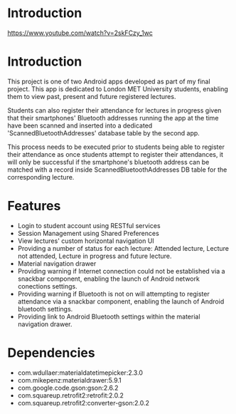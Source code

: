 # Introduction
https://www.youtube.com/watch?v=2skFCzy_1wc
# Introduction
This project is one of two Android apps developed as part of my final project. This app is dedicated to London MET University students, enabling them to view past, present and future registered lectures. 

Students can also register their attendance for lectures in progress given that their smartphones' Bluetooth addresses running the app at the time have been scanned and inserted into a dedicated 'ScannedBluetoothAddresses' database table  by the second app. 

This process needs to be executed prior to students being able to register their attendance as once students attempt to register their attendances, it will only be successful if the smartphone's bluetooth address can be matched with a record inside ScannedBluetoothAddresses DB table for the corresponding lecture. 

# Features
* Login to student account using RESTful services
* Session Management using Shared Preferences
* View lectures' custom horizontal navigation UI
* Providing a number of status for each lecture: Attended lecture, Lecture not attended, Lecture in progress and future lecture.
* Material navigation drawer
* Providing warning if Internet connection could not be established via a snackbar component, enabling the launch of Android network conections settings.
* Providing warning if Bluetooth is not on will attempting to register attendance via a snackbar component, enabling the launch of Android bluetooth settings.
* Providing link to Android Bluetooth settings within the material navigation drawer.



# Dependencies
* com.wdullaer:materialdatetimepicker:2.3.0
* com.mikepenz:materialdrawer:5.9.1
* com.google.code.gson:gson:2.6.2
* com.squareup.retrofit2:retrofit:2.0.2
* com.squareup.retrofit2:converter-gson:2.0.2
